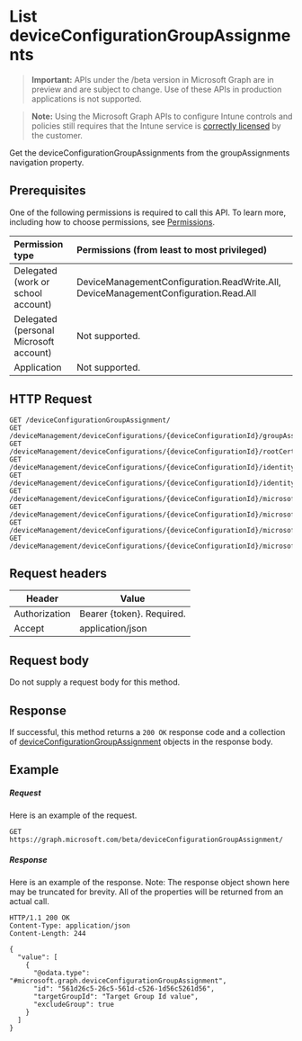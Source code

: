 ﻿# List deviceConfigurationGroupAssignments

> **Important:** APIs under the /beta version in Microsoft Graph are in preview and are subject to change. Use of these APIs in production applications is not supported.

> **Note:** Using the Microsoft Graph APIs to configure Intune controls and policies still requires that the Intune service is [correctly licensed](https://go.microsoft.com/fwlink/?linkid=839381) by the customer.

Get the deviceConfigurationGroupAssignments from the groupAssignments navigation property.
## Prerequisites
One of the following permissions is required to call this API. To learn more, including how to choose permissions, see [Permissions](../../../concepts/permissions_reference.md).

|Permission type      | Permissions (from least to most privileged)              |
|:--------------------|:---------------------------------------------------------|
|Delegated (work or school account) | DeviceManagementConfiguration.ReadWrite.All, DeviceManagementConfiguration.Read.All    |
|Delegated (personal Microsoft account) | Not supported.    |
|Application | Not supported. |

## HTTP Request
<!-- {
  "blockType": "ignored"
}
-->
```http
GET /deviceConfigurationGroupAssignment/
GET /deviceManagement/deviceConfigurations/{deviceConfigurationId}/groupAssignments/
GET /deviceManagement/deviceConfigurations/{deviceConfigurationId}/rootCertificate//groupAssignments/
GET /deviceManagement/deviceConfigurations/{deviceConfigurationId}/identityCertificate//groupAssignments/
GET /deviceManagement/deviceConfigurations/{deviceConfigurationId}/identityCertificate//rootCertificate//groupAssignments/
GET /deviceManagement/deviceConfigurations/{deviceConfigurationId}/microsoft.graph.iosScepCertificateProfile/rootCertificate//groupAssignments/
GET /deviceManagement/deviceConfigurations/{deviceConfigurationId}/microsoft.graph.macOSScepCertificateProfile/rootCertificate//groupAssignments/
GET /deviceManagement/deviceConfigurations/{deviceConfigurationId}/microsoft.graph.windows81SCEPCertificateProfile/rootCertificate//groupAssignments/
GET /deviceManagement/deviceConfigurations/{deviceConfigurationId}/microsoft.graph.windowsPhone81VpnConfiguration/identityCertificate//groupAssignments/
```

## Request headers
|Header|Value|
|---|---|
|Authorization|Bearer {token}. Required.|
|Accept|application/json|

## Request body
Do not supply a request body for this method.

## Response

If successful, this method returns a `200 OK` response code and a collection of [deviceConfigurationGroupAssignment](../resources/intune_deviceconfig_deviceconfigurationgroupassignment.md) objects in the response body.

## Example

##### Request

Here is an example of the request.
```http
GET https://graph.microsoft.com/beta/deviceConfigurationGroupAssignment/
```

##### Response

Here is an example of the response. Note: The response object shown here may be truncated for brevity. All of the properties will be returned from an actual call.
```http
HTTP/1.1 200 OK
Content-Type: application/json
Content-Length: 244

{
  "value": [
    {
      "@odata.type": "#microsoft.graph.deviceConfigurationGroupAssignment",
      "id": "561d26c5-26c5-561d-c526-1d56c5261d56",
      "targetGroupId": "Target Group Id value",
      "excludeGroup": true
    }
  ]
}
```



